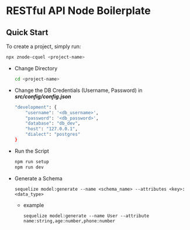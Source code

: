 # RESTful API Node Boilerplate

## Quick Start

To create a project, simply run:

```bash
npx znode-cquel <project-name>
```

- Change Directory
  ```bash
  cd <project-name>
  ```
- Change the DB Credentials (Username, Password) in
  _**src/config/config.json**_
  ```bash
  "development": {
      "username": '<db_username>',
      "password": '<db_password>',
      "database": "db_dev",
      "host": "127.0.0.1",
      "dialect": "postgres"
  }
  ```
- Run the Script
  ```bash
  npm run setup
  npm run dev
  ```
- Generate a Schema
  ```
  sequelize model:generate --name <schema_name> --attributes <key>:<data_type>
  ```
   - example
      ```
      sequelize model:generate --name User --attribute name:string,age:number,phone:number
      ```
